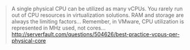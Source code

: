 > A single physical CPU can be utilized as many vCPUs. You rarely run out of CPU resources in virtualization solutions. RAM and storage are always the limiting factors...
> Remember, in VMware, CPU utilization is represented in MHz used, not cores...
> http://serverfault.com/questions/504626/best-practice-vcpus-per-physical-core
